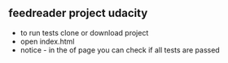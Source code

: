 ## feedreader project udacity

* to run tests clone or download project
* open index.html
* notice - in the of page you can check if all tests are passed
